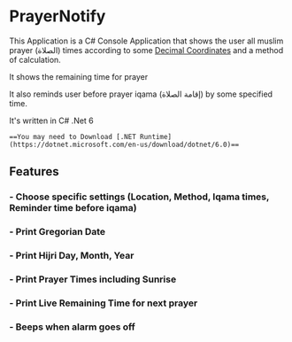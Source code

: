 # PrayerNotify

This Application is a C# Console Application that shows the user all muslim prayer (الصلاة) times according to some [Decimal Coordinates](https://www.geodatos.net/en/coordinates) and a method of calculation.

It shows the remaining time for prayer

It also reminds user before prayer iqama (إقامة الصلاة) by some specified time.

It's written in C# .Net 6

	==You may need to Download [.NET Runtime](https://dotnet.microsoft.com/en-us/download/dotnet/6.0)==

## Features

### - Choose specific settings (Location, Method, Iqama times, Reminder time before iqama)

### - Print Gregorian Date

### - Print Hijri Day, Month, Year

### - Print Prayer Times including Sunrise

### - Print **Live** Remaining Time for next prayer

### - Beeps when alarm goes off
